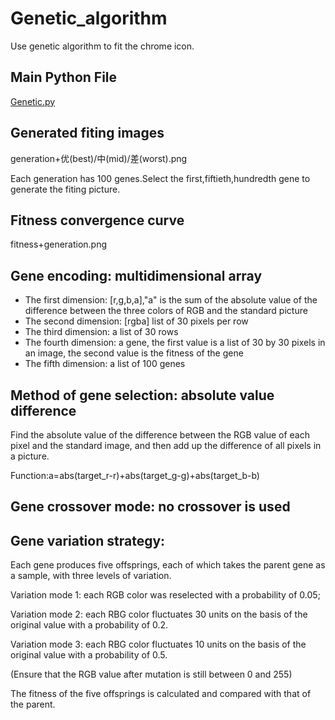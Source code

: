 # Genetic_algorithm
Use genetic algorithm to fit the chrome icon.

## Main Python File
[Genetic.py](https://github.com/lxy764139720/Genetic_algorithm/blob/master/Genetic.py)

## Generated fiting images
generation+优(best)/中(mid)/差(worst).png

Each generation has 100 genes.Select the first,fiftieth,hundredth gene to generate the fiting picture.

## Fitness convergence curve
fitness+generation.png

## Gene encoding: multidimensional array
* The first dimension: [r,g,b,a],"a" is the sum of the absolute value of the difference between the three colors of RGB and the standard picture
* The second dimension: [rgba] list of 30 pixels per row
* The third dimension: a list of 30 rows
* The fourth dimension: a gene, the first value is a list of 30 by 30 pixels in an image, the second value is the fitness of the gene
* The fifth dimension: a list of 100 genes

## Method of gene selection: absolute value difference
Find the absolute value of the difference between the RGB value of each pixel and the standard image, and then add up the difference of all pixels in a picture.

Function:a=abs(target_r-r)+abs(target_g-g)+abs(target_b-b)

## Gene crossover mode: no crossover is used

## Gene variation strategy:
Each gene produces five offsprings, each of which takes the parent gene as a sample, with three levels of variation.

Variation mode 1: each RGB color was reselected with a probability of 0.05;

Variation mode 2: each RBG color fluctuates 30 units on the basis of the original value with a probability of 0.2.

Variation mode 3: each RBG color fluctuates 10 units on the basis of the original value with a probability of 0.5.

(Ensure that the RGB value after mutation is still between 0 and 255)

The fitness of the five offsprings is calculated and compared with that of the parent.
